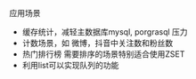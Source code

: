 应用场景

- 缓存统计，减轻主数据库mysql, porgrasql 压力
- 计数场景，如 微博，抖音中关注数和粉丝数
- 热门排行榜 需要排序的场景特别适合使用ZSET
- 利用list可以实现队列的功能